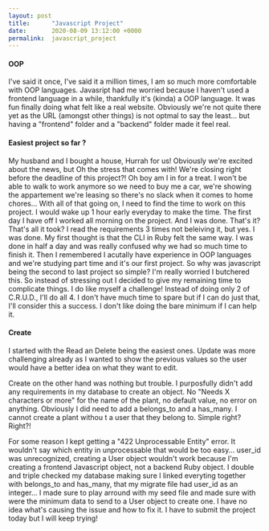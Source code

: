```yaml
---
layout: post
title:      "Javascript Project"
date:       2020-08-09 13:12:00 +0000
permalink:  javascript_project
---
```




#### OOP
I've said it once, I've said it a million times, I am so much more comfortable with OOP languages. Javasript had me worried because I haven't used a frontend language in a while, thankfully it's (kinda) a OOP language. It was fun finally doing what felt like a real website. Obviously we're not quite there yet as the URL (amongst other things) is not optmal to say the least... but having a "frontend" folder and a "backend" folder made it feel real. 


#### Easiest project so far ?
My husband and I bought a house, Hurrah for us! Obviously we're excited about the news, but Oh the stress that comes with! We're closing right before the deadline of this project?! Oh boy am I in for a treat. I won't be able to walk to work anymore so we need to buy me a car, we're showing the appartement we're leasing so there's no slack when it comes to home chores... With all of that going on, I need to find the time to work on this project. 
I would wake up 1 hour early everyday to make the time. The first day I have off I worked all morning on the project.
And I was done. That's it? That's all it took? I read the requirements 3 times not beleiving it, but yes. I was done. My first thought is that the CLI in Ruby felt the same way. I was done in half a day and was really confused why we had so much time to finish it. Then I remembered I acutally have experience in OOP languages and we're studying part time and it's our first project.
So why was javascript being the second to last project so simple? I'm really worried I butchered this.
So instead of stressing out I decided to give my remaining time to complicate things. I do like myself a challenge!
Instead of doing only 2 of C.R.U.D., I'll do all 4. I don't have much time to spare but if I can do just that, I'll consider this a success. I don't like doing the bare minimum if I can help it.

#### Create
I started with the Read an Delete being the easiest ones. Update was more challenging already as I wanted to show the previous values so the user would have a better idea on what they want to edit.

Create on the other hand was nothing but trouble.
I purposfully didn't add any requirements in my database to create an object. No "Needs X characters or more" for the name of the plant, no default value, no error on anything.
Obviously I did need to add a belongs_to and a has_many. 
I cannot create a plant withou t a user that they belong to. Simple right? Right?!

For some reason I kept getting a "422 Unprocessable Entity" error. It wouldn't say which entity in unprocessable that would be too easy...
user_id  was unrecognized, creating a User object wouldn't work because I'm creating a frontend Javascript object, not a backend Ruby object.
I double and triple checked my database making sure I linked everyting together with belongs_to and has_many, that my migrate file had user_id as an integer... I made sure to play arround with my seed file and made sure with were the minimum data to send to a User object to create one.
I have no idea what's causing the issue and how to fix it. I have to submit the project today but I will keep trying!


